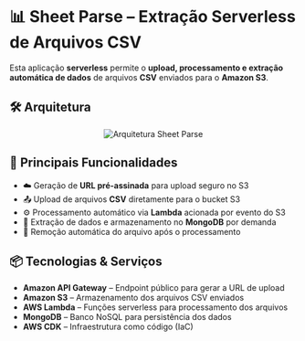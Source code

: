 # 📊 Sheet Parse – Extração Serverless de Arquivos CSV

Esta aplicação **serverless** permite o **upload, processamento e extração automática de dados** de arquivos **CSV** enviados para o **Amazon S3**.

## 🛠️ Arquitetura

<p align="center">
  <img src="https://github.com/IgorCruzz/cdk-samples/blob/main/diagrams/csv-parse.png" alt="Arquitetura Sheet Parse" />
</p>

## 🚀 Principais Funcionalidades

- ☁️ Geração de **URL pré-assinada** para upload seguro no S3  
- 📤 Upload de arquivos **CSV** diretamente para o bucket S3  
- ⚙️ Processamento automático via **Lambda** acionada por evento do S3  
- 📑 Extração de dados e armazenamento no **MongoDB** por demanda 
- 🧹 Remoção automática do arquivo após o processamento  

## 📦 Tecnologias & Serviços

- **Amazon API Gateway** – Endpoint público para gerar a URL de upload  
- **Amazon S3** – Armazenamento dos arquivos CSV enviados  
- **AWS Lambda** – Funções serverless para processamento dos arquivos  
- **MongoDB** – Banco NoSQL para persistência dos dados   
- **AWS CDK** – Infraestrutura como código (IaC)